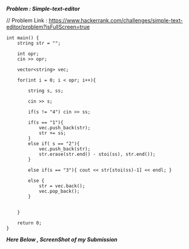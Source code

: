 
***Problem : Simple-text-editor***

// Problem Link : https://www.hackerrank.com/challenges/simple-text-editor/problem?isFullScreen=true

``` 
int main() {
    string str = "";
    
    int opr;
    cin >> opr;
    
    vector<string> vec;
    
    for(int i = 0; i < opr; i++){
        
        string s, ss;
        
        cin >> s; 
        
        if(s != "4") cin >> ss;
        
        if(s == "1"){
            vec.push_back(str);
            str += ss;
        }
        else if( s == "2"){
            vec.push_back(str);
            str.erase(str.end() - stoi(ss), str.end());
        }
        
        else if(s == "3"){ cout << str[stoi(ss)-1] << endl; }
        
        else {
            str = vec.back();
            vec.pop_back();
        }
        
        
    }
    
    return 0;
}

```




***Here Below , ScreenShot of my Submission***
